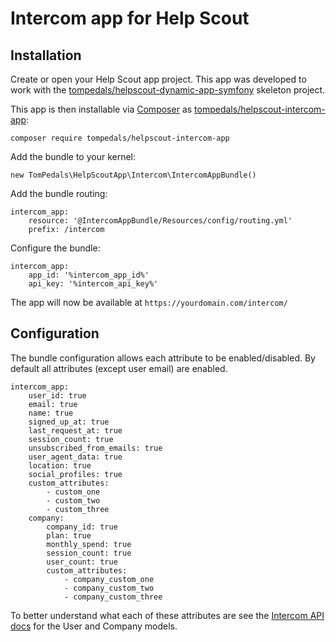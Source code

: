 # Intercom app for Help Scout

## Installation

Create or open your Help Scout app project. This app was developed to work with the [tompedals/helpscout-dynamic-app-symfony](https://github.com/tompedals/helpscout-dynamic-app-symfony) skeleton project.

This app is then installable via [Composer](https://getcomposer.org/) as [tompedals/helpscout-intercom-app](https://packagist.org/packages/tompedals/helpscout-intercom-app):

    composer require tompedals/helpscout-intercom-app

Add the bundle to your kernel:

    new TomPedals\HelpScoutApp\Intercom\IntercomAppBundle()

Add the bundle routing:

    intercom_app:
        resource: '@IntercomAppBundle/Resources/config/routing.yml'
        prefix: /intercom

Configure the bundle:

    intercom_app:
        app_id: '%intercom_app_id%'
        api_key: '%intercom_api_key%'

The app will now be available at `https://yourdomain.com/intercom/`

## Configuration

The bundle configuration allows each attribute to be enabled/disabled. By default all attributes (except user email) are enabled.

    intercom_app:
        user_id: true
        email: true
        name: true
        signed_up_at: true
        last_request_at: true
        session_count: true
        unsubscribed_from_emails: true
        user_agent_data: true
        location: true
        social_profiles: true
        custom_attributes:
            - custom_one
            - custom_two
            - custom_three
        company:
            company_id: true
            plan: true
            monthly_spend: true
            session_count: true
            user_count: true
            custom_attributes:
                - company_custom_one
                - company_custom_two
                - company_custom_three

To better understand what each of these attributes are see the [Intercom API docs](https://developers.intercom.com/reference#user-model) for the User and Company models.
